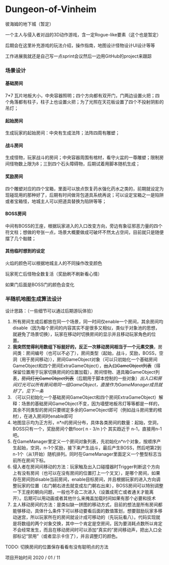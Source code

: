 # Dungeon-of-Vinheim

彼海姆的地下城（暂定）

一个主人与侵入者对战的3D动作游戏，含一定Rogue-like要素（这个也是暂定）

后期会在这里补充游戏的玩法介绍，操作指南，地图设计怪物设计UI设计等等

工作进展我就还是自己写一点sprint会议然后一边用GitHub的project来跟踪

### 场景设计

#### 基础房间

7*7 瓦片地板大小，中央容器照明；四个方向都有双开门，门两边设置火把；四个角落都有柱子，柱子上也设置火把；为了光照在天花板设置了四个不投射阴影的吊灯；

#### 起始房间

生成玩家的起始房间：中央有生成法阵；法阵四周有雕塑；

#### 战斗房间

生成怪物，玩家战斗的房间；中央容器周围有棺材，看守火盆的一尊雕塑；限制房间怪物数上限为8；三到四个石头障碍物，后期试着用脚本随机生成；

#### 奖励房间

四个雕塑对应的四个宝箱，里面可以放点恢复药水强化药水之类的，前期就设定为现碰现用的那种好了，后期有时间做背包道具系统再说；可以设定宝箱之一是陷阱或者宝箱怪，地城主人可以把道具替换为陷阱等等；

#### BOSS房间

中间有BOSS的王座，根据玩家进入的入口改变方向，旁边有象征邪恶力量的四个符文柱；想做的夸张一点，场景大概要做成可破坏不然太占空间，目前就只是随便摆了几个骷髅；

#### 其他临时想到的设定

火焰的颜色可以根据地城主人的不同操作改变颜色

玩家死亡后怪物全数复活（奖励刷不刷新看心情）

如果门后面是BOSS门的颜色会变化

### 半随机地图生成算法设计

设计思路：（一些细节可以通过后期游玩体验）

1. 所有房间生成后都放在同一个场景，同一时间仅enable一个房间，其余房间均disable（因为每个房间的内容其实不是很多又相似，类似于对象池的思想，就避免了场景切换），玩家在移动时切换房间的显示并且移动玩家角色的位置。
2. **我突然觉得利用数组下标挺好的，反正一次移动房间相当于一个元素交换**，房间类：房间编号（也可以不必了），房间类型（起始，战斗，奖励，BOSS，空洞（用于房间移动）），房间GameObject对象（可以只初始化一个基础房间GameObject和四个房间ExtraGameObject），~~出入口GameObject列表~~（得保留位置用于玩家切换房间的位置加载），房间怪物、道具箱GameObject列表，~~房间灯光GameObject列表~~（后期用于脚本控制的一些对象）*出入口和房间灯光可以所有房间用同一组GameObject，直接作为GameManager成员就好了，见下一条*
3. （可以只初始化一个基础房间GameObject和四个房间ExtraGameObject）解释：场景的基础房间GameObject不变，因为墙壁地板吊灯等等都是一样的，其余不同类型的房间只要绑定多余的GameObject即可（例如战斗房间里的棺材），在进入房间时enable即可
4. 地图显示均为正方形，n*n的房间分布，具体各类房间的数量：起始，空洞，BOSS只有一个，奖励房间个数floor( n - 3/n )个 其实趋近于 n-1，直接用n-1吧。
5. 在GameManager里定义一个房间对象列表，先初始化n*n个对象，按顺序产生起始，空洞，n-1个奖励，接下来产生战斗，最后产生BOSS，然后吧第2到n-1个（从1开始）随机排列。同时在GameManager里面定义一个整型标志当前所在房间下标。
6. 侵入者在房间间移动的方法：玩家触及出入口碰撞器时Trigger判断这个方向上有没有房间（也可以在没有房间的位置打上一个叉叉），是哪个房间，如果存在房间则disable当前房间，enable目标房间，并且根据玩家的进入方向调整玩家的位置（右门朝右进去就变成左门朝右出来），BOSS房间可以特别调整一下王座的朝向问题，一般也不会二次进入（设置成死亡或者通关才能离开）。后期可以用动画或者其他什么来掩盖加载时间如果有那个必要和技术
7. 主人移动房间的方法：是类似缺一拼图的移动方式，目前的想法是所有房间都能够移动，具体什么条件下可以移动要看后面的数值策划，想要鼓励玩家多移动迷宫，所以玩家所在的房间就设计成可移动的（先玩玩看八）。代码实现就是将数组的两个对象交换，其中一个肯定是空房间，因为要消耗点数所以肯定不会经常发生，而且在移动房间时可以添加“真实的”房间移动声，把出入口全部标记“禁用”（或者显示卡住了），并且调整灯的颜色。

TODO: 切换房间的位置保存看看有没有聪明点的方法

项目开始时间 2020 / 01 / 11